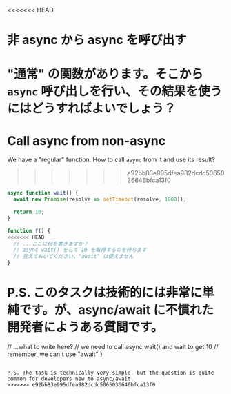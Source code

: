 
<<<<<<< HEAD
# 非 async から async を呼び出す

"通常" の関数があります。そこから `async` 呼び出しを行い、その結果を使うにはどうすればよいでしょう？
=======
# Call async from non-async

We have a "regular" function. How to call `async` from it and use its result?
>>>>>>> e92bb83e995dfea982dcdc5065036646bfca13f0

```js
async function wait() {
  await new Promise(resolve => setTimeout(resolve, 1000));

  return 10;
}

function f() {
<<<<<<< HEAD
  // ...ここに何を書きますか？
  // async wait() をして 10 を取得するのを待ちます
  // 覚えておいてください、"await" は使えません
}
```

P.S. このタスクは技術的には非常に単純です。が、async/await に不慣れた開発者にようある質問です。
=======
  // ...what to write here?
  // we need to call async wait() and wait to get 10
  // remember, we can't use "await"
}
```

P.S. The task is technically very simple, but the question is quite common for developers new to async/await.
>>>>>>> e92bb83e995dfea982dcdc5065036646bfca13f0

